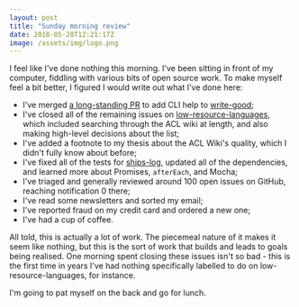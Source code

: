 ```yaml
---
layout: post
title: "Sunday morning review"
date: 2018-05-20T12:21:17Z
image: /assets/img/logo.png
---
```


I feel like I've done nothing this morning. I've been sitting in front of my computer, fiddling with various bits of open source work. To make myself feel a bit better, I figured I would write out what I've done here:

- I've merged [a long-standing PR](https://github.com/btford/write-good/pull/87) to add CLI help to [write-good](https://github.com/btford/write-good);
- I've closed all of the remaining issues on [low-resource-languages](https://github.com/RichardLitt/low-resource-languages), which included searching through the ACL wiki at length, and also making high-level decisions about the list;
- I've added a footnote to my thesis about the ACL Wiki's quality, which I didn't fully know about before;
- I've fixed all of the tests for [ships-log](https://github.com/RichardLitt/ships-log), updated all of the dependencies, and learned more about Promises, `afterEach`, and Mocha;
- I've triaged and generally reviewed around 100 open issues on GitHub, reaching notification 0 there;
- I've read some newsletters and sorted my email;
- I've reported fraud on my credit card and ordered a new one;
- I've had a cup of coffee.

All told, this is actually a lot of work. The piecemeal nature of it makes it seem like nothing, but this is the sort of work that builds and leads to goals being realised. One morning spent closing these issues isn't so bad - this is the first time in years I've had nothing specifically labelled to do on low-resource-languages, for instance.

I'm going to pat myself on the back and go for lunch.
